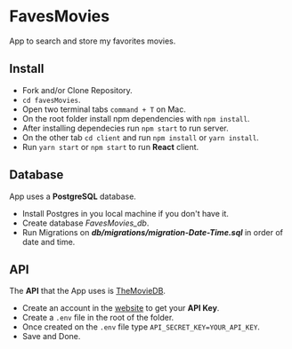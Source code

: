 # FavesMovies

App to search and store my favorites movies.

## Install

- Fork and/or Clone Repository.
- `cd favesMovies`.
- Open two terminal tabs `command + T` on Mac.
- On the root folder install npm dependencies with `npm install`.
- After installing dependecies run `npm start` to run server.
- On the other tab `cd client` and run `npm install` or `yarn install`.
- Run `yarn start` or `npm start` to run **React** client.

## Database

App uses a **PostgreSQL** database.

- Install Postgres in you local machine if you don't have it.
- Create database _FavesMovies_db_.
- Run Migrations on _**db/migrations/migration-Date-Time.sql**_ in order of date and time.

## API

The **API** that the App uses is [TheMovieDB](https://www.themoviedb.org/).

- Create an account in the [website](https://www.themoviedb.org/account/signup) to get your **API Key**.
- Create a ``.env`` file in the root of the folder.
- Once created on the ``.env`` file type ``API_SECRET_KEY=YOUR_API_KEY``.
- Save and Done.